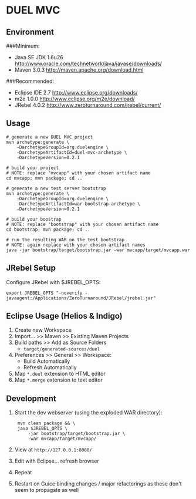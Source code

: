 DUEL MVC
========

Environment
-----------

###Minimum:

- Java SE JDK 1.6u26
	http://www.oracle.com/technetwork/java/javase/downloads/
- Maven 3.0.3
	http://maven.apache.org/download.html

###Recommended:

- Eclipse IDE 2.7
	http://www.eclipse.org/downloads/
- m2e 1.0.0
	http://www.eclipse.org/m2e/download/
- JRebel 4.0.2
	http://www.zeroturnaround.com/jrebel/current/

Usage
-----

	# generate a new DUEL MVC project
	mvn archetype:generate \
		-DarchetypeGroupId=org.duelengine \
		-DarchetypeArtifactId=duel-mvc-archetype \
		-DarchetypeVersion=0.2.1

	# build your project
	# NOTE: replace "mvcapp" with your chosen artifact name
	cd mvcapp; mvn package; cd ..

	# generate a new test server bootstrap
	mvn archetype:generate \
		-DarchetypeGroupId=org.duelengine \
		-DarchetypeArtifactId=war-bootstrap-archetype \
		-DarchetypeVersion=0.2.1

	# build your boostrap
	# NOTE: replace "bootstrap" with your chosen artifact name
	cd bootstrap; mvn package; cd ..

	# run the resulting WAR on the test bootstrap
	# NOTE: again replace with your chosen artifact names
	java -jar bootstrap/target/bootstrap.jar -war mvcapp/target/mvcapp.war


JRebel Setup
------------

Configure JRebel with $JREBEL_OPTS:

	export JREBEL_OPTS "-noverify -javaagent:/Applications/ZeroTurnaround/JRebel/jrebel.jar"

Eclipse Usage (Helios & Indigo)
-------------------------------

1. Create new Workspace
2. Import... >> Maven >> Existing Maven Projects
3. Build paths >> Add as Source Folders
	- `target/generated-sources/duel`
4. Preferences >> General >> Workspace:
	- Build Automatically
	- Refresh Automatically
5. Map `*.duel` extension to HTML editor
6. Map `*.merge` extension to text editor

Development
-----------

1. Start the dev webserver (using the exploded WAR directory):

		mvn clean package && \
		java $JREBEL_OPTS \
			-jar bootstrap/target/bootstrap.jar \
			-war mvcapp/target/mvcapp/

2. View at `http://127.0.0.1:8080/`
3. Edit with Eclipse... refresh browser
4. Repeat
5. Restart on Guice binding changes / major refactorings as these don't seem to propagate as well
